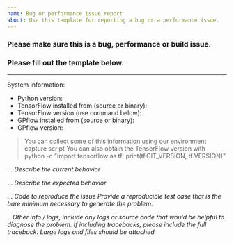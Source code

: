 ```yaml
---
name: Bug or performance issue report
about: Use this template for reporting a bug or a performance issue.
---
```


### Please make sure this is a bug, performance or build issue.

### Please fill out the template below.
___

System information:

* Python version:
* TensorFlow installed from (source or binary):
* TensorFlow version (use command below):
* GPflow installed from (source or binary):
* GPflow version:

> You can collect some of this information using our environment capture script You can also obtain the TensorFlow version with python -c "import tensorflow as tf; print(tf.GIT_VERSION, tf.VERSION)"

... _Describe the current behavior_

... _Describe the expected behavior_

... _Code to reproduce the issue Provide a reproducible test case that is the bare minimum necessary to generate the problem._

.. _Other info / logs, include any logs or source code that would be helpful to diagnose the problem. If including tracebacks, please include the full traceback. Large logs and files should be attached._